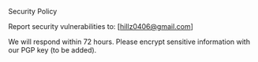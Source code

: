 Security Policy

Report security vulnerabilities to: [hillz0406@gmail.com]

We will respond within 72 hours. Please encrypt sensitive information with our PGP key (to be added).
